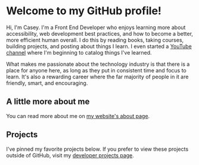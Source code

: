 # Welcome to my GitHub profile!

Hi, I'm Casey. I'm a Front End Developer who enjoys learning more about accessibility, web development best practices, and how to become a better, more efficient human overall. I do this by reading books, taking courses, building projects, and posting about things I learn. I even started a [YouTube channel](https://www.youtube.com/channel/UCLy7uZaVQ7nl5kBpixhH5wA) where I'm beginning to catalog things I've learned.

What makes me passionate about the technology industry is that there is a place for anyone here, as long as they put in consistent time and focus to learn. It's also a rewarding career where the far majority of people in it are friendly, smart, and encouraging. 

## A little more about me

You can read more about me on [my website's about page](https://www.caseyocampo.com/about/).

## Projects

I've pinned my favorite projects below. If you prefer to view these projects outside of GitHub, visit my [developer projects page](https://www.caseyocampo.com/projects).
